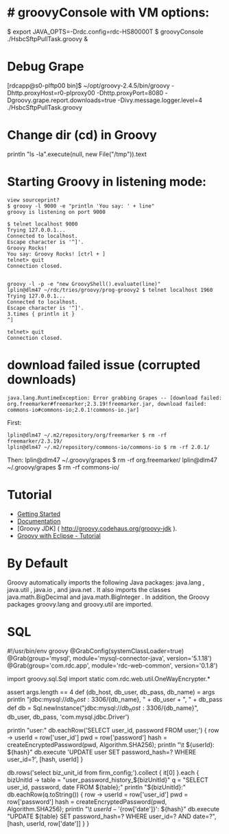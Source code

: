 # # groovyConsole  with VM options:
  $ export JAVA_OPTS=-Drdc.config=rdc-HS80000T
  $ groovyConsole ./HsbcSftpPullTask.groovy &

# Debug Grape
[rdcapp@s0-plftp00 bin]$ ~/opt/groovy-2.4.5/bin/groovy -Dhttp.proxyHost=r0-plproxy00 -Dhttp.proxyPort=8080 -Dgroovy.grape.report.downloads=true -Divy.message.logger.level=4 ./HsbcSftpPullTask.groovy 


# Change dir (cd) in Groovy

println "ls -la".execute(null, new File("/tmp")).text


# Starting Groovy in listening mode:

    view sourceprint?
    $ groovy -l 9000 -e "println 'You say: ' + line"
    groovy is listening on port 9000

    $ telnet localhost 9000
    Trying 127.0.0.1...
    Connected to localhost.
    Escape character is '^]'.
    Groovy Rocks!
    You say: Groovy Rocks! [ctrl + ] 
    telnet> quit
    Connection closed.


    groovy -l -p -e "new GroovyShell().evaluate(line)"
    lplin@dlm47 ~/rdc/tries/groovy/prog-groovy2 $ telnet localhost 1960
    Trying 127.0.0.1...
    Connected to localhost.
    Escape character is '^]'.
    3.times { println it }
    ^]

    telnet> quit
    Connection closed.


# download failed issue (corrupted downloads)
	java.lang.RuntimeException: Error grabbing Grapes -- [download failed: org.freemarker#freemarker;2.3.19!freemarker.jar, download failed: commons-io#commons-io;2.0.1!commons-io.jar]
First:

	lplin@dlm47 ~/.m2/repository/org/freemarker $ rm -rf freemarker/2.3.19/
	lplin@dlm47 ~/.m2/repository/commons-io/commons-io $ rm -rf 2.0.1/

Then:
	lplin@dlm47 ~/.groovy/grapes $ rm -rf org.freemarker/
	lplin@dlm47 ~/.groovy/grapes $ rm -rf commons-io/

# Tutorial
- [Getting Started](http://groovy.codehaus.org/Tutorial+1+-+Getting+started)
- [Documentation](http://beta.groovy-lang.org/docs/latest/html/documentation/)
- [Groovy JDK] ( http://groovy.codehaus.org/groovy-jdk ).
- [Groovy with Eclipse - Tutorial](http://www.vogella.com/tutorials/Groovy/article.html#install_springgroovytools)


# By Default
Groovy automatically imports the following Java packages: java.lang , java.util , java.io , and java.net . It also imports the classes java.math.BigDecimal and java.math.BigInteger . In addition, the Groovy packages groovy.lang and groovy.util are imported.


# SQL
#!/usr/bin/env groovy
@GrabConfig(systemClassLoader=true)
@Grab(group='mysql', module='mysql-connector-java', version='5.1.18')
@Grab(group='com.rdc.app', module='rdc-web-common', version='0.1.8')

import groovy.sql.Sql
import static com.rdc.web.util.OneWayEncrypter.*

assert args.length == 4
def (db_host, db_user, db_pass, db_name) = args
println "jdbc:mysql://${db_host}:3306/${db_name}, " + db_user + ", " + db_pass
def db = Sql.newInstance("jdbc:mysql://${db_host}:3306/${db_name}", db_user, db_pass, 'com.mysql.jdbc.Driver')

println "user:"
db.eachRow('SELECT user_id, password FROM user;') { row ->
    userId = row['user_id']
    pwd = row['password']
    hash = createEncryptedPassword(pwd, Algorithm.SHA256);
    println "\t ${userId}: ${hash}"
    db.execute 'UPDATE user SET password_hash=? WHERE user_id=?', [hash, userId]
}

db.rows('select biz_unit_id from firm_config;').collect { it[0] }.each { bizUnitId ->
    table = "user_password_history_${bizUnitId}"
    q = "SELECT user_id, password, date FROM ${table};"
    println "${bizUnitId}:"
    db.eachRow(q.toString()) { row ->
        userId = row['user_id']
        pwd = row['password']
        hash = createEncryptedPassword(pwd, Algorithm.SHA256);
        println "\t ${userId}-'${row['date']}': ${hash}"
        db.execute "UPDATE ${table} SET password_hash=? WHERE user_id=? AND date=?", [hash, userId, row['date']]
    }
}
